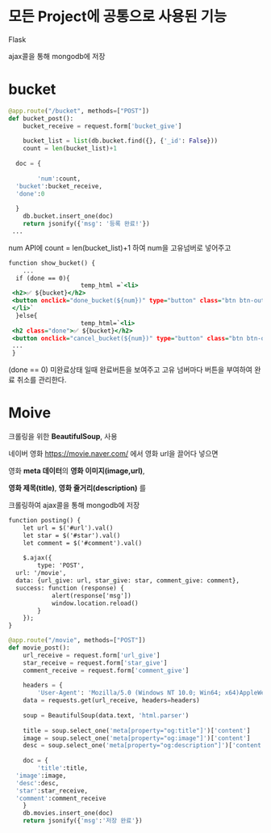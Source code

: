 # 모든 Project에 공통으로 사용된 기능

Flask

ajax콜을 통해 mongodb에 저장

# bucket
```app.py
@app.route("/bucket", methods=["POST"])  
def bucket_post():  
    bucket_receive = request.form['bucket_give']  
  
    bucket_list = list(db.bucket.find({}, {'_id': False}))  
    count = len(bucket_list)+1  
  
  doc = {  
  
        'num':count,  
  'bucket':bucket_receive,  
  'done':0  
  
  }  
    db.bucket.insert_one(doc)  
    return jsonify({'msg': '등록 완료!'})
 ...
```
num API에 count = len(bucket_list)+1 하여 num을 고유넘버로 넣어주고

```bucket.html
function show_bucket() { 
    ...
  if (done == 0){  
                    temp_html =`<li>  
 <h2>✅ ${bucket}</h2>  
 <button onclick="done_bucket(${num})" type="button" class="btn btn-outline-primary">완료!</button>  
 </li>`  
  }else{  
                    temp_html=`<li>  
 <h2 class="done">✅ ${bucket}</h2>  
 <button onclick="cancel_bucket(${num})" type="button" class="btn btn-outline-danger">취소</button> 
 ...
 }
```
(done == 0) 미완료상태 일때
완료버튼을 보여주고 고유 넘버마다 버튼을 부여하여 완료 취소를 관리한다.

# Moive
크롤링을 위한 **BeautifulSoup**,  사용

네이버 영화 https://movie.naver.com/ 에서 영화 url을 끌어다 넣으면

영화 **meta 데이터**의 **영화 이미지(image,url)**,

**영화 제목(title)**, **영화 줄거리(description)** 를

크롤링하여 ajax콜을 통해 mongodb에 저장

```index.html
function posting() {  
    let url = $('#url').val()  
    let star = $('#star').val()  
    let comment = $('#comment').val()  
  
    $.ajax({  
        type: 'POST',  
  url: '/movie',  
  data: {url_give: url, star_give: star, comment_give: comment},  
  success: function (response) {  
            alert(response['msg'])  
            window.location.reload()  
        }  
    });  
}
```
````app.py
@app.route("/movie", methods=["POST"])  
def movie_post():  
    url_receive = request.form['url_give']  
    star_receive = request.form['star_give']  
    comment_receive = request.form['comment_give']  
  
    headers = {  
        'User-Agent': 'Mozilla/5.0 (Windows NT 10.0; Win64; x64)AppleWebKit/537.36 (KHTML, like Gecko) Chrome/73.0.3683.86 Safari/537.36'}  
    data = requests.get(url_receive, headers=headers)  
  
    soup = BeautifulSoup(data.text, 'html.parser')  
  
    title = soup.select_one('meta[property="og:title"]')['content']  
    image = soup.select_one('meta[property="og:image"]')['content']  
    desc = soup.select_one('meta[property="og:description"]')['content']  
  
    doc = {  
        'title':title,  
  'image':image,  
  'desc':desc,  
  'star':star_receive,  
  'comment':comment_receive  
    }  
    db.movies.insert_one(doc)  
    return jsonify({'msg':'저장 완료'})
````
